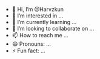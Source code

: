 - 👋 Hi, I’m @Harvzkun
- 👀 I’m interested in ...
- 🌱 I’m currently learning ...
- 💞️ I’m looking to collaborate on ...
- 📫 How to reach me ...
- 😄 Pronouns: ...
- ⚡ Fun fact: ...

<!---
Harvzkun/Harvzkun is a ✨ special ✨ repository because its `README.md` (this file) appears on your GitHub profile.
You can click the Preview link to take a look at your changes.
--->
